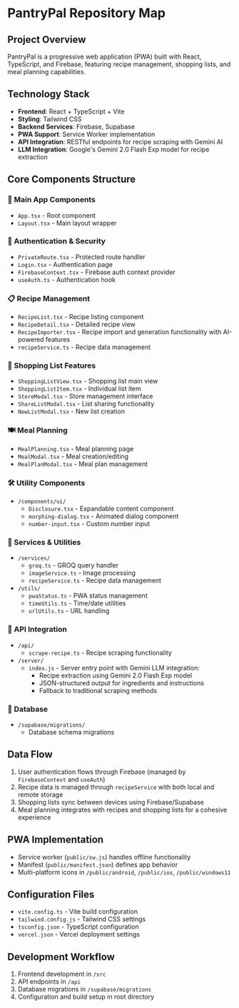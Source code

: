 # PantryPal Repository Map

## Project Overview
PantryPal is a progressive web application (PWA) built with React, TypeScript, and Firebase, featuring recipe management, shopping lists, and meal planning capabilities.

## Technology Stack
- **Frontend**: React + TypeScript + Vite
- **Styling**: Tailwind CSS
- **Backend Services**: Firebase, Supabase
- **PWA Support**: Service Worker implementation
- **API Integration**: RESTful endpoints for recipe scraping with Gemini AI
- **LLM Integration**: Google's Gemini 2.0 Flash Exp model for recipe extraction

## Core Components Structure

### 📱 Main App Components
- `App.tsx` - Root component
- `Layout.tsx` - Main layout wrapper

### 🔐 Authentication & Security
- `PrivateRoute.tsx` - Protected route handler
- `Login.tsx` - Authentication page
- `FirebaseContext.tsx` - Firebase auth context provider
- `useAuth.ts` - Authentication hook

### 📋 Recipe Management
- `RecipeList.tsx` - Recipe listing component
- `RecipeDetail.tsx` - Detailed recipe view
- `RecipeImporter.tsx` - Recipe import and generation functionality with AI-powered features
- `recipeService.ts` - Recipe data management

### 🛒 Shopping List Features
- `ShoppingListView.tsx` - Shopping list main view
- `ShoppingListItem.tsx` - Individual list item
- `StoreModal.tsx` - Store management interface
- `ShareListModal.tsx` - List sharing functionality
- `NewListModal.tsx` - New list creation

### 🍽️ Meal Planning
- `MealPlanning.tsx` - Meal planning page
- `MealModal.tsx` - Meal creation/editing
- `MealPlanModal.tsx` - Meal plan management

### 🛠️ Utility Components
- `/components/ui/`
  - `Disclosure.tsx` - Expandable content component
  - `morphing-dialog.tsx` - Animated dialog component
  - `number-input.tsx` - Custom number input

### 📡 Services & Utilities
- `/services/`
  - `groq.ts` - GROQ query handler
  - `imageService.ts` - Image processing
  - `recipeService.ts` - Recipe data management
- `/utils/`
  - `pwaStatus.ts` - PWA status management
  - `timeUtils.ts` - Time/date utilities
  - `urlUtils.ts` - URL handling

### 🔌 API Integration
- `/api/`
  - `scrape-recipe.ts` - Recipe scraping functionality
- `/server/`
  - `index.js` - Server entry point with Gemini LLM integration:
    - Recipe extraction using Gemini 2.0 Flash Exp model
    - JSON-structured output for ingredients and instructions
    - Fallback to traditional scraping methods

### 💾 Database
- `/supabase/migrations/`
  - Database schema migrations

## Data Flow
1. User authentication flows through Firebase (managed by `FirebaseContext` and `useAuth`)
2. Recipe data is managed through `recipeService` with both local and remote storage
3. Shopping lists sync between devices using Firebase/Supabase
4. Meal planning integrates with recipes and shopping lists for a cohesive experience

## PWA Implementation
- Service worker (`public/sw.js`) handles offline functionality
- Manifest (`public/manifest.json`) defines app behavior
- Multi-platform icons in `/public/android`, `/public/ios`, `/public/windows11`

## Configuration Files
- `vite.config.ts` - Vite build configuration
- `tailwind.config.js` - Tailwind CSS settings
- `tsconfig.json` - TypeScript configuration
- `vercel.json` - Vercel deployment settings

## Development Workflow
1. Frontend development in `/src`
2. API endpoints in `/api`
3. Database migrations in `/supabase/migrations`
4. Configuration and build setup in root directory
